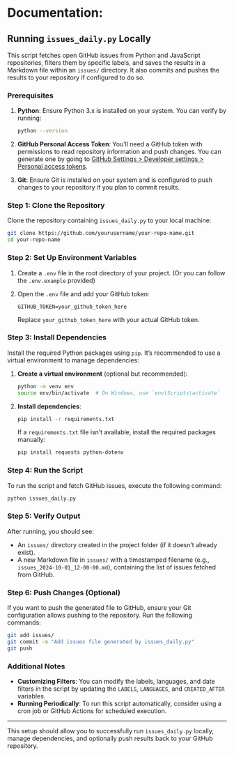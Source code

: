 # Documentation: 
## Running `issues_daily.py` Locally

This script fetches open GitHub issues from Python and JavaScript repositories, filters them by specific labels, and saves the results in a Markdown file within an `issues/` directory. It also commits and pushes the results to your repository if configured to do so.

### Prerequisites

1. **Python**: Ensure Python 3.x is installed on your system. You can verify by running:
   ```bash
   python --version
   ```
   
2. **GitHub Personal Access Token**: You’ll need a GitHub token with permissions to read repository information and push changes. You can generate one by going to [GitHub Settings > Developer settings > Personal access tokens](https://github.com/settings/tokens).

3. **Git**: Ensure Git is installed on your system and is configured to push changes to your repository if you plan to commit results.

### Step 1: Clone the Repository

Clone the repository containing `issues_daily.py` to your local machine:

```bash
git clone https://github.com/yourusername/your-repo-name.git
cd your-repo-name
```

### Step 2: Set Up Environment Variables

1. Create a `.env` file in the root directory of your project. (Or you can follow the `.env.example` provided)
2. Open the `.env` file and add your GitHub token:

   ```env
   GITHUB_TOKEN=your_github_token_here
   ```

   Replace `your_github_token_here` with your actual GitHub token.

### Step 3: Install Dependencies

Install the required Python packages using `pip`. It’s recommended to use a virtual environment to manage dependencies:

1. **Create a virtual environment** (optional but recommended):
   ```bash
   python -m venv env
   source env/bin/activate  # On Windows, use `env\Scripts\activate`
   ```

2. **Install dependencies**:
   ```bash
   pip install -r requirements.txt
   ```

   If a `requirements.txt` file isn’t available, install the required packages manually:
   ```bash
   pip install requests python-dotenv
   ```

### Step 4: Run the Script

To run the script and fetch GitHub issues, execute the following command:

```bash
python issues_daily.py
```

### Step 5: Verify Output

After running, you should see:
- An `issues/` directory created in the project folder (if it doesn’t already exist).
- A new Markdown file in `issues/` with a timestamped filename (e.g., `issues_2024-10-01_12-00-00.md`), containing the list of issues fetched from GitHub.

### Step 6: Push Changes (Optional)

If you want to push the generated file to GitHub, ensure your Git configuration allows pushing to the repository. Run the following commands:

```bash
git add issues/
git commit -m "Add issues file generated by issues_daily.py"
git push
```

### Additional Notes

- **Customizing Filters**: You can modify the labels, languages, and date filters in the script by updating the `LABELS`, `LANGUAGES`, and `CREATED_AFTER` variables.
- **Running Periodically**: To run this script automatically, consider using a cron job or GitHub Actions for scheduled execution.

---

This setup should allow you to successfully run `issues_daily.py` locally, manage dependencies, and optionally push results back to your GitHub repository.

